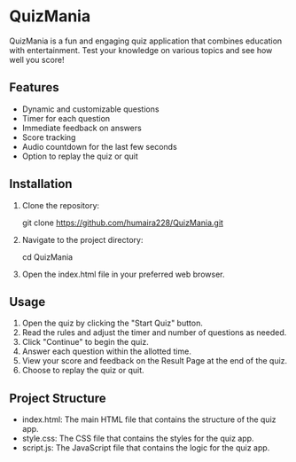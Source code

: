 # QuizMania

QuizMania is a fun and engaging quiz application that combines education with entertainment. Test your knowledge on various topics and see how well you score!

## Features

- Dynamic and customizable questions
- Timer for each question
- Immediate feedback on answers
- Score tracking
- Audio countdown for the last few seconds
- Option to replay the quiz or quit

## Installation

1. Clone the repository:
    
    git clone https://github.com/humaira228/QuizMania.git
    
2. Navigate to the project directory:
    
    cd QuizMania
    
3. Open the index.html file in your preferred web browser.

## Usage

1. Open the quiz by clicking the "Start Quiz" button.
2. Read the rules and adjust the timer and number of questions as needed.
3. Click "Continue" to begin the quiz.
4. Answer each question within the allotted time.
5. View your score and feedback on the Result Page at the end of the quiz.
6. Choose to replay the quiz or quit.

## Project Structure

- index.html: The main HTML file that contains the structure of the quiz app.
- style.css: The CSS file that contains the styles for the quiz app.
- script.js: The JavaScript file that contains the logic for the quiz app.
